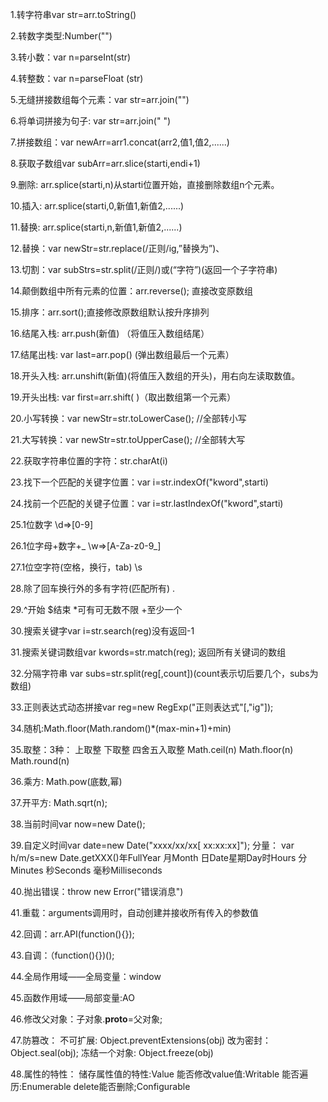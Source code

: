 1.转字符串var str=arr.toString()

2.转数字类型:Number("")

3.转小数：var n=parseInt(str)

4.转整数：var 	n=parseFloat (str)

5.无缝拼接数组每个元素：var str=arr.join("")

6.将单词拼接为句子: var str=arr.join(" ")

7.拼接数组：var newArr=arr1.concat(arr2,值1,值2,......)

8.获取子数组var subArr=arr.slice(starti,endi+1)

9.删除: arr.splice(starti,n)从starti位置开始，直接删除数组n个元素。

10.插入: arr.splice(starti,0,新值1,新值2,......)

11.替换: arr.splice(starti,n,新值1,新值2,......)

12.替换：var newStr=str.replace(/正则/ig,”替换为”)、

13.切割：var subStrs=str.split(/正则/)或(“字符”)(返回一个子字符串)

14.颠倒数组中所有元素的位置：arr.reverse(); 直接改变原数组

15.排序：arr.sort();直接修改原数组默认按升序排列

16.结尾入栈: arr.push(新值) （将值压入数组结尾）

17.结尾出栈: var last=arr.pop() (弹出数组最后一个元素）

18.开头入栈: arr.unshift(新值)(将值压入数组的开头)，用右向左读取数值。

19.开头出栈: var first=arr.shift( )（取出数组第一个元素）

20.小写转换：var newStr=str.toLowerCase(); //全部转小写

21.大写转换：var newStr=str.toUpperCase(); //全部转大写

22.获取字符串位置的字符：str.charAt(i)

23.找下一个匹配的关键字位置：var i=str.indexOf("kword",starti)

24.找前一个匹配的关键子位置：var i=str.lastIndexOf("kword",starti)

25.1位数字                           \d=>[0-9]

26.1位字母+数字+_                   \w=>[A-Za-z0-9_]

27.1位空字符(空格，换行，tab)        \s   

28.除了回车换行外的多有字符(匹配所有)   .

29.^开始 $结束 *可有可无数不限 +至少一个

30.搜索关键字var i=str.search(reg)没有返回-1

31.搜索关键词数组var kwords=str.match(reg); 返回所有关键词的数组

32.分隔字符串 var subs=str.split(reg[,count])(count表示切后要几个，subs为数组)

33.正则表达式动态拼接var reg=new RegExp("正则表达式"[,"ig"]);

34.随机:Math.floor(Math.random()*(max-min+1)+min)

35.取整：3种：
          上取整           下取整             四舍五入取整
        Math.ceil(n)        Math.floor(n)          Math.round(n)

36.乘方: Math.pow(底数,幂)

37.开平方: Math.sqrt(n);

38.当前时间var now=new Date();

39.自定义时间var date=new Date("xxxx/xx/xx[ xx:xx:xx]");
分量： var h/m/s=new Date.getXXX()年FullYear 月Month 日Date星期Day时Hours 分Minutes 秒Seconds 毫秒Milliseconds

40.抛出错误：throw new Error("错误消息")

41.重载：arguments调用时，自动创建并接收所有传入的参数值

42.回调：arr.API(function(){});

43.自调：（function(){})();

44.全局作用域——全局变量：window

45.函数作用域——局部变量:AO

46.修改父对象：子对象.__proto__=父对象;

47.防篡改：
不可扩展: Object.preventExtensions(obj)
改为密封：Object.seal(obj);
冻结一个对象: Object.freeze(obj)    

48.属性的特性：
储存属性值的特性:Value
能否修改value值:Writable
能否遍历:Enumerable
delete能否删除;Configurable